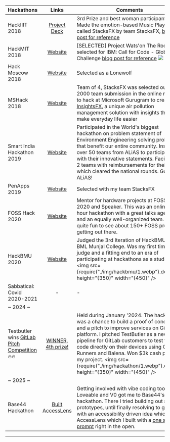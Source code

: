 
| Hackathons      | Links | Comments |
| --- |:---:|---|
| HackIIIT 2018 | [Project Deck](https://slides.com/vipulgupta2048/stacksfx) | 3rd Prize and best woman participant - Made the emotion-based Music Player, called StacksFX by team StacksFX, [blog post for reference](https://mixster.dev/2018/08/20/stacksfx-at-hackiiit-my-1-hackathon/) |
| HackMIT 2018 | [Website](https://hackmit.org) | [SELECTED] Project Wats'on The Roof selected for IBM: Call for Code - Global Challenge [blog post for reference](https://mixster.dev/2018/09/28/hackmit-2018/) <img src="https://mixster.dev/wp-content/uploads/2018/09/photo_2018-09-28_05-20-02-e1538093190884-1.webp" /> |
| Hack Moscow 2018 | [Website](https://hack.moscow/) | Selected as a Lonewolf |
| MSHack 2018 | [Website](https://mshack.devpost.com) | Team of 4, StacksFX was selected out of 2000 team submission in the online round, to hack at Microsoft Gurugram to create [InsightsFX](https://devpost.com/software/insightsfx), a unique air pollution management solution with insights that help make everyday life easier |
| Smart India Hackathon 2019 | [Website](https://www.sih.gov.in) | Participated in the World's biggest hackathon on problem statement of Environment Engineering solving problems that benefit our entire community. Inspired over 50 teams from ALiAS to participate with their innovative statements. Facilitated 2 teams with reimbursements for their travel which cleared the national rounds. Go ALiAS! |
| PenApps 2019 | [Website](https://pennapps.com) | Selected with my team StacksFX |
| FOSS Hack 2020 | [Website](https://fossunited.org/hackathon) | Mentor for hardware projects at FOSS Hack 2020 and Speaker. This was an online 48-hour hackathon with a great talks agenda and an equally well-organized team. It was quite fun to see about 150+ FOSS projects getting out there.  |
| HackBMU 2020 | [Website](https://hackbmu-3.devfolio.co/) | Judged the 3rd Iteration of HackBMU at BML Munjal College. Was my first time as a judge and a fitting end to an era of participating at hackathons as a student <img src={require("./img/hackbmu/1.webp").default} height="{350}" width="{450}" /> |
| Sabbatical: Covid 2020-2021 | - | - |
|~ 2024 ~|||
| Testbutler wins [GitLab Pitch Competition](https://gitlab.devpost.com) 🔥🔥 | [WINNER, 4th prize!](https://devpost.com/software/testbutler-iot-testing-made-easier) | Held during January '2024. The hackathon was a chance to build a proof of concept and a pitch to improve services on GitLab's platform. I pitched TestButler as a new pipeline for GitLab customers to test their code directly on their devices using GitLab Runners and Balena. Won $3k cash prize for my project. <img src={require("./img/hackathon/1.webp").default} height="{350}" width="{450}" /> |
|~ 2025 ~|||
| Base44 Hackathon | [Built AccessLens](https://t.co/o3wV1c6dFa) | Getting involved with vibe coding tools like Loveable and V0 got me to Base44's hackathon. There I tried building out several prototypes, until finally resolving to going with an accessibility driven idea which was AccessLens which I built with a [one shot prompt](https://x.com/vipulgupta2048/status/1916865377541271974) right in the open. |
---

